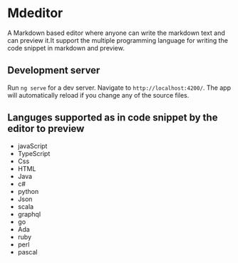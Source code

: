 # Mdeditor

A Markdown based editor where anyone can write the markdown text and can preview it.It support the multiple programming language for writing the code snippet in markdown and preview. 

## Development server

Run `ng serve` for a dev server. Navigate to `http://localhost:4200/`. The app will automatically reload if you change any of the source files.


## Languges supported as in code snippet by the editor to preview

- javaScript
- TypeScript
- Css
- HTML
- Java
- c#
- python
- Json
- scala
- graphql
- go
- Ada
- ruby
- perl
- pascal
